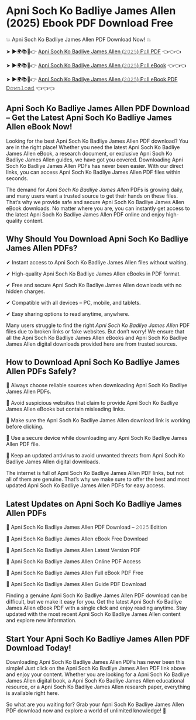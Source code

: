 # Apni Soch Ko Badliye James Allen (2025) Ebook PDF Download Free

💥 Apni Soch Ko Badliye James Allen PDF Download Now! 💥

➤ ►🌍📚📱👉 [Apni Soch Ko Badliye James Allen (𝟸𝟶𝟸𝟻) F𝚞ll PDF](https://getpdf.xyz/apni-soch-ko-badliye-james-allen) 👈👈👈


➤ ►🌍📚📱👉 [Apni Soch Ko Badliye James Allen (𝟸𝟶𝟸𝟻) F𝚞ll eBook](https://getpdf.xyz/apni-soch-ko-badliye-james-allen) 👈👈👈


➤ ►🌍📚📱👉 [Apni Soch Ko Badliye James Allen (𝟸𝟶𝟸𝟻) F𝚞ll eBook PDF D𝚘𝚠𝚗𝚕𝚘a𝚍](https://getpdf.xyz/apni-soch-ko-badliye-james-allen) 👈👈👈


## Apni Soch Ko Badliye James Allen PDF Download – Get the Latest Apni Soch Ko Badliye James Allen eBook Now!

Looking for the best Apni Soch Ko Badliye James Allen PDF download? You are in the right place! Whether you need the latest Apni Soch Ko Badliye James Allen eBook, a research document, or exclusive Apni Soch Ko Badliye James Allen guides, we have got you covered. Downloading Apni Soch Ko Badliye James Allen PDFs has never been easier. With our direct links, you can access Apni Soch Ko Badliye James Allen PDF files within seconds.

The demand for *Apni Soch Ko Badliye James Allen* PDFs is growing daily, and many users want a trusted source to get their hands on these files. That’s why we provide safe and secure Apni Soch Ko Badliye James Allen eBook downloads. No matter where you are, you can instantly get access to the latest Apni Soch Ko Badliye James Allen PDF online and enjoy high-quality content.

## Why Should You Download Apni Soch Ko Badliye James Allen PDFs?

✔ Instant access to Apni Soch Ko Badliye James Allen files without waiting.

✔ High-quality Apni Soch Ko Badliye James Allen eBooks in PDF format.

✔ Free and secure Apni Soch Ko Badliye James Allen downloads with no hidden charges.

✔ Compatible with all devices – PC, mobile, and tablets.

✔ Easy sharing options to read anytime, anywhere.

Many users struggle to find the right *Apni Soch Ko Badliye James Allen* PDF files due to broken links or fake websites. But don’t worry! We ensure that all the Apni Soch Ko Badliye James Allen eBooks and Apni Soch Ko Badliye James Allen digital downloads provided here are from trusted sources.

## How to Download Apni Soch Ko Badliye James Allen PDFs Safely?

📌 Always choose reliable sources when downloading Apni Soch Ko Badliye James Allen PDFs.

📌 Avoid suspicious websites that claim to provide Apni Soch Ko Badliye James Allen eBooks but contain misleading links.

📌 Make sure the Apni Soch Ko Badliye James Allen download link is working before clicking.

📌 Use a secure device while downloading any Apni Soch Ko Badliye James Allen PDF file.

📌 Keep an updated antivirus to avoid unwanted threats from Apni Soch Ko Badliye James Allen digital downloads.

The internet is full of Apni Soch Ko Badliye James Allen PDF links, but not all of them are genuine. That’s why we make sure to offer the best and most updated Apni Soch Ko Badliye James Allen PDFs for easy access.

## Latest Updates on Apni Soch Ko Badliye James Allen PDFs

🔹 Apni Soch Ko Badliye James Allen PDF Download – 𝟸𝟶𝟸𝟻 Edition

🔹 Apni Soch Ko Badliye James Allen eBook Free Download

🔹 Apni Soch Ko Badliye James Allen Latest Version PDF

🔹 Apni Soch Ko Badliye James Allen Online PDF Access

🔹 Apni Soch Ko Badliye James Allen Full eBook PDF Free

🔹 Apni Soch Ko Badliye James Allen Guide PDF Download

Finding a genuine Apni Soch Ko Badliye James Allen PDF download can be difficult, but we make it easy for you. Get the latest Apni Soch Ko Badliye James Allen eBook PDF with a single click and enjoy reading anytime. Stay updated with the most recent Apni Soch Ko Badliye James Allen content and explore new information.

## Start Your Apni Soch Ko Badliye James Allen PDF Download Today!

Downloading Apni Soch Ko Badliye James Allen PDFs has never been this simple! Just click on the Apni Soch Ko Badliye James Allen PDF link above and enjoy your content. Whether you are looking for a Apni Soch Ko Badliye James Allen digital book, a Apni Soch Ko Badliye James Allen educational resource, or a Apni Soch Ko Badliye James Allen research paper, everything is available right here.

So what are you waiting for? Grab your Apni Soch Ko Badliye James Allen PDF download now and explore a world of unlimited knowledge! 🚀